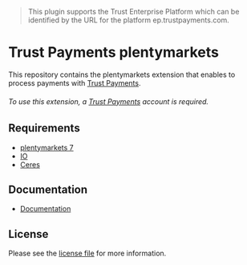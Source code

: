 > This plugin supports the Trust Enterprise Platform which can be identified by the URL for the platform ep.trustpayments.com.

# Trust Payments plentymarkets
This repository contains the plentymarkets extension that enables to process payments with [Trust Payments](https://www.trustpayments.com//).

###### To use this extension, a [Trust Payments](https://www.trustpayments.com//) account is required.

## Requirements

* [plentymarkets 7](https://www.plentymarkets.eu/)
* [IO](https://marketplace.plentymarkets.com/plugins/channels/online-shops/io_4696)
* [Ceres](https://marketplace.plentymarkets.com/plugins/channels/online-shops/ceres_4697)

## Documentation

* [Documentation](https://plugin-documentation.ep.trustpayments.com/TrustPayments/plentymarkets/2.0.19/docs/en/documentation.html)

## License

Please see the [license file](https://github.com/TrustPayments/plentymarkets/blob/2.0.19/LICENSE) for more information.